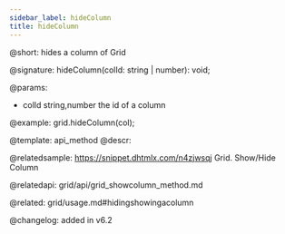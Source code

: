 ```yaml
---
sidebar_label: hideColumn
title: hideColumn
---          
```


@short: hides a column of Grid

@signature: hideColumn(colId: string | number): void;

@params:
- colId	string,number	the id of a column

@example:
grid.hideColumn(col);


@template: api_method
@descr:

@relatedsample: https://snippet.dhtmlx.com/n4zjwsqj	Grid. Show/Hide Column

@relatedapi: grid/api/grid_showcolumn_method.md

@related: grid/usage.md#hidingshowingacolumn

@changelog: added in v6.2

